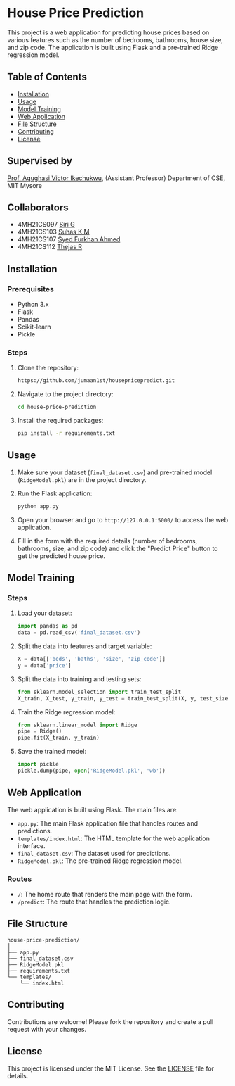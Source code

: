 # House Price Prediction

This project is a web application for predicting house prices based on various features such as the number of bedrooms, bathrooms, house size, and zip code. The application is built using Flask and a pre-trained Ridge regression model.

## Table of Contents
- [Installation](#installation)
- [Usage](#usage)
- [Model Training](#model-training)
- [Web Application](#web-application)
- [File Structure](#file-structure)
- [Contributing](#contributing)
- [License](#license)

## Supervised by
[Prof. Agughasi Victor Ikechukwu](https://github.com/Victor-Ikechukwu), (Assistant Professor) Department of CSE, MIT Mysore

## Collaborators
- 4MH21CS097 [Siri G](https://github.com/Siribug)
- 4MH21CS103 [Suhas K M](https://github.com/suhaskm28)
- 4MH21CS107 [Syed Furkhan Ahmed](https://github.com/)
- 4MH21CS112 [Thejas R](https://github.com/Thejuraj2003)

## Installation

### Prerequisites
- Python 3.x
- Flask
- Pandas
- Scikit-learn
- Pickle

### Steps
1. Clone the repository:
    ```bash
    https://github.com/jumaan1st/housepricepredict.git
    ```
2. Navigate to the project directory:
    ```bash
    cd house-price-prediction
    ```
3. Install the required packages:
    ```bash
    pip install -r requirements.txt
    ```

## Usage

1. Make sure your dataset (`final_dataset.csv`) and pre-trained model (`RidgeModel.pkl`) are in the project directory.

2. Run the Flask application:
    ```bash
    python app.py
    ```

3. Open your browser and go to `http://127.0.0.1:5000/` to access the web application.

4. Fill in the form with the required details (number of bedrooms, bathrooms, size, and zip code) and click the "Predict Price" button to get the predicted house price.

## Model Training

### Steps
1. Load your dataset:
    ```python
    import pandas as pd
    data = pd.read_csv('final_dataset.csv')
    ```

2. Split the data into features and target variable:
    ```python
    X = data[['beds', 'baths', 'size', 'zip_code']]
    y = data['price']
    ```

3. Split the data into training and testing sets:
    ```python
    from sklearn.model_selection import train_test_split
    X_train, X_test, y_train, y_test = train_test_split(X, y, test_size=0.2, random_state=0)
    ```

4. Train the Ridge regression model:
    ```python
    from sklearn.linear_model import Ridge
    pipe = Ridge()
    pipe.fit(X_train, y_train)
    ```

5. Save the trained model:
    ```python
    import pickle
    pickle.dump(pipe, open('RidgeModel.pkl', 'wb'))
    ```

## Web Application

The web application is built using Flask. The main files are:

- `app.py`: The main Flask application file that handles routes and predictions.
- `templates/index.html`: The HTML template for the web application interface.
- `final_dataset.csv`: The dataset used for predictions.
- `RidgeModel.pkl`: The pre-trained Ridge regression model.

### Routes

- `/`: The home route that renders the main page with the form.
- `/predict`: The route that handles the prediction logic.

## File Structure

```
house-price-prediction/
│
├── app.py
├── final_dataset.csv
├── RidgeModel.pkl
├── requirements.txt
└── templates/
    └── index.html
```

## Contributing

Contributions are welcome! Please fork the repository and create a pull request with your changes.

## License

This project is licensed under the MIT License. See the [LICENSE](LICENSE) file for details.


